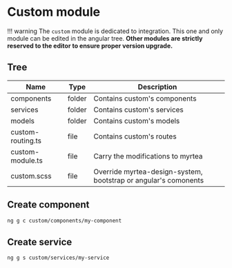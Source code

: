 # Custom module

!!! warning
    The `custom` module is dedicated to integration. This one and only module can be edited in the angular tree.
    **Other modules are strictly reserved to the editor to ensure proper version upgrade.**

## Tree

| Name | Type | Description |
|-------|------------|-----|
| components | folder | Contains custom's components |
| services | folder | Contains custom's services |
| models | folder | Contains custom's models |
| custom-routing.ts | file | Contains custom's routes |
| custom-module.ts | file | Carry the modifications to myrtea |
| custom.scss | file | Override myrtea-design-system, bootstrap or angular's comonents |

## Create component

```bash
ng g c custom/components/my-component
```

## Create service

```bash
ng g s custom/services/my-service
```
